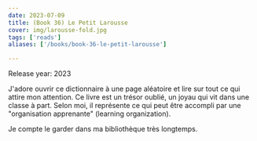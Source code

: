 ```yaml
---
date: 2023-07-09
title: (Book 36) Le Petit Larousse
cover: img/larousse-fold.jpg
tags: ['reads']
aliases: ['/books/book-36-le-petit-larousse']

---
```


Release year: 2023

J'adore ouvrir ce dictionnaire à une page aléatoire et lire sur tout ce qui attire mon attention. Ce livre est un trésor oublié, un joyau qui vit dans une classe à part. Selon moi, il représente ce qui peut être accompli par une "organisation apprenante" (learning organization).

Je compte le garder dans ma bibliothèque très longtemps.
